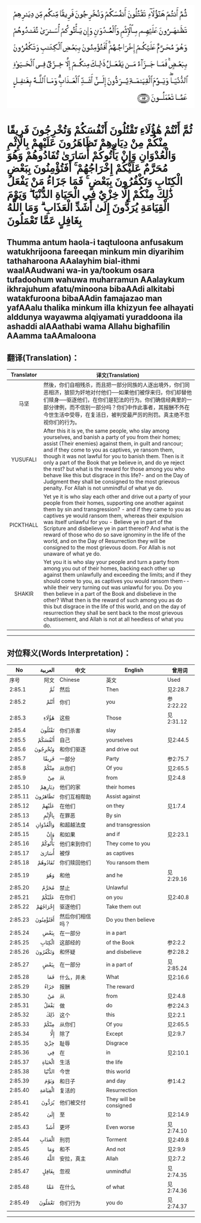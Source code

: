 ![002:085](images/002_085.gif)

#  ثُمَّ أَنْتُمْ هَٰؤُلَاءِ تَقْتُلُونَ أَنْفُسَكُمْ وَتُخْرِجُونَ فَرِيقًا مِنْكُمْ مِنْ دِيَارِهِمْ تَظَاهَرُونَ عَلَيْهِمْ بِالْإِثْمِ وَالْعُدْوَانِ وَإِنْ يَأْتُوكُمْ أُسَارَىٰ تُفَادُوهُمْ وَهُوَ مُحَرَّمٌ عَلَيْكُمْ إِخْرَاجُهُمْ ۚ أَفَتُؤْمِنُونَ بِبَعْضِ الْكِتَابِ وَتَكْفُرُونَ بِبَعْضٍ ۚ فَمَا جَزَاءُ مَنْ يَفْعَلُ ذَٰلِكَ مِنْكُمْ إِلَّا خِزْيٌ فِي الْحَيَاةِ الدُّنْيَا ۖ وَيَوْمَ الْقِيَامَةِ يُرَدُّونَ إِلَىٰ أَشَدِّ الْعَذَابِ ۗ وَمَا اللَّهُ بِغَافِلٍ عَمَّا تَعْمَلُونَ 

## Thumma antum haola-i taqtuloona anfusakum watukhrijoona fareeqan minkum min diyarihim tathaharoona AAalayhim bial-ithmi waalAAudwani wa-in ya/tookum osara tufadoohum wahuwa muharramun AAalaykum ikhrajuhum afatu/minoona bibaAAdi alkitabi watakfuroona bibaAAdin famajazao man yafAAalu thalika minkum illa khizyun fee alhayati alddunya wayawma alqiyamati yuraddoona ila ashaddi alAAathabi wama Allahu bighafilin AAamma taAAmaloona

## 翻译(Translation)：

| Translator | 译文(Translation)                                            |
| :--------: | ------------------------------------------------------------ |
|    马坚    | 然後，你们自相残杀，而且把一部分同族的人逐出境外，你们同恶相济，狼狈为奸地对付他们──如果他们被俘来归，你们却替他们赎身──驱逐他们，在你们是犯法的行为。你们确信经典里的一部分律例，而不信别一部分吗？你们中作此事者，其报酬不外在今世生活中受辱，在复活日，被判受最严厉的刑罚。真主绝不忽视你们的行为。 |
|  YUSUFALI  | After this it is ye, the same people, who slay among yourselves, and banish a party of you from their homes; assist (Their enemies) against them, in guilt and rancour; and if they come to you as captives, ye ransom them, though it was not lawful for you to banish them. Then is it only a part of the Book that ye believe in, and do ye reject the rest? but what is the reward for those among you who behave like this but disgrace in this life?- and on the Day of Judgment they shall be consigned to the most grievous penalty. For Allah is not unmindful of what ye do. |
| PICKTHALL  | Yet ye it is who slay each other and drive out a party of your people from their homes, supporting one another against them by sin and transgression? - and if they came to you as captives ye would ransom them, whereas their expulsion was itself unlawful for you - Believe ye in part of the Scripture and disbelieve ye in part thereof? And what is the reward of those who do so save ignominy in the life of the world, and on the Day of Resurrection they will be consigned to the most grievous doom. For Allah is not unaware of what ye do. |
|   SHAKIR   | Yet you it is who slay your people and turn a party from among you out of their homes, backing each other up against them unlawfully and exceeding the limits; and if they should come to you, as captives you would ransom them-- while their very turning out was unlawful for you. Do you then believe in a part of the Book and disbelieve in the other? What then is the reward of such among you as do this but disgrace in the life of this world, and on the day of resurrection they shall be sent back to the most grievous chastisement, and Allah is not at all heedless of what you do. |

---

## 对位释义(Words Interpretation)：

| No      |  العربية | 中文             | English                | 曾用词    |
| ------- | -------: | ---------------- | ---------------------- | --------- |
| 序号    |     阿文 | Chinese          | 英文                   | Used      |
| 2:85.1  |       ثُمَّ | 然后             | Then                   | 见2:28.7  |
| 2:85.2  |     أَنْتُمْ | 你们             | you                    | 参2:22.22 |
| 2:85.3  |    هَٰؤُلَاءِ | 这些             | Those                  | 见2:31.12 |
| 2:85.4  |   تَقْتُلُونَ | 你们杀害         | slay                   |           |
| 2:85.5  |   أَنْفُسَكُمْ | 自己             | yourselves             | 见2:44.5  |
| 2:85.6  |  وَتُخْرِجُونَ | 和你们驱逐       | and drive out          |           |
| 2:85.7  |    فَرِيقًا | 一部分           | Party                  | 参2:75.7  |
| 2:85.8  |     مِنْكُمْ | 从你们           | Of you                 | 见2:65.5  |
| 2:85.9  |       مِنْ | 从               | from                   | 见2:4.8   |
| 2:85.10 |   دِيَارِهِمْ | 他们的家         | their homes            |           |
| 2:85.11 |  تَظَاهَرُونَ | 你们互相帮助     | Assist against         |           |
| 2:85.12 |    عَلَيْهِمْ | 在他们           | on they                | 见1:7.4   |
| 2:85.13 |   بِالْإِثْمِ | 在罪恶           | By sin                 |           |
| 2:85.14 | وَالْعُدْوَانِ | 和超越法度       | and transgression      |           |
| 2:85.15 |      وَإِنْ | 和如果           | and if                 | 见2:23.1  |
| 2:85.16 |   يَأْتُوكُمْ | 他们来到你们     | They come to you       |           |
| 2:85.17 |    أُسَارَىٰ | 被俘             | as captives            |           |
| 2:85.18 |  تُفَادُوهُمْ | 你们赎回他们     | You ransom them        |           |
| 2:85.19 |      وَهُوَ | 和他             | and he                 | 见2:29.16 |
| 2:85.20 |     مُحَرَّمٌ | 禁止             | Unlawful               |           |
| 2:85.21 |    عَلَيْكُمْ | 在你们           | on you                 | 见2:40.8  |
| 2:85.22 |  إِخْرَاجُهُمْ | 驱逐他们         | Take them out          |           |
| 2:85.23 | أَفَتُؤْمِنُونَ | 然后你们相信吗？ | Do you then believe    |           |
| 2:85.24 |     بِبَعْضِ | 在一部分         | in a part              |           |
| 2:85.25 |   الْكِتَابِ | 这部经的         | of the Book            | 参2:2.2   |
| 2:85.26 |  وَتَكْفُرُونَ | 和怀疑           | and disbelieve         | 参2:28.2  |
| 2:85.27 |     بِبَعْضٍ | 在一部分         | in a part of           | 见2:85.24 |
| 2:85.28 |      فَمَا | 什么，并未       | What                   | 见2:16.6  |
| 2:85.29 |     جَزَاءُ | 报酬             | The reward             |           |
| 2:85.30 |       مَنْ | 从               | from                   | 见2:4.8   |
| 2:85.31 |     يَفْعَلُ | 做               | do                     | 参2:24.3  |
| 2:85.32 |      ذَٰلِكَ | 这个             | this                   | 见2:2.1   |
| 2:85.33 |     مِنْكُمْ | 从你们           | Of you                 | 见2:65.5  |
| 2:85.34 |      إِلَّا | 除了             | Except                 | 见2:9.7   |
| 2:85.35 |      خِزْيٌ | 耻辱             | Disgrace               |           |
| 2:85.36 |       فِي | 在               | in                     | 见2:10.1  |
| 2:85.37 |   الْحَيَاةِ | 生活             | the life               |           |
| 2:85.38 |   الدُّنْيَا | 今世             | this world             |           |
| 2:85.39 |     وَيَوْمَ | 和日子           | and day                | 参1:4.2   |
| 2:85.40 |  الْقِيَامَةِ | 复活的           | Resurrection           |           |
| 2:85.41 |    يُرَدُّونَ | 他们被交付       | They will be consigned |           |
| 2:85.42 |      إِلَىٰ | 至               | to                     | 见2:14.9  |
| 2:85.43 |      أَشَدِّ | 更坏             | Even worse             | 见2:74.10 |
| 2:85.44 |   الْعَذَابِ | 刑罚             | Torment                | 见2:49.8  |
| 2:85.45 |      وَمَا | 和不             | And not                | 见2:9.9   |
| 2:85.46 |     اللَّهُ | 安拉，真主       | Allah                  | 见2:7.2   |
| 2:85.47 |    بِغَافِلٍ | 忽视             | unmindful              | 见2:74.35 |
| 2:85.48 |      عَمَّا | 在什么           | of what                | 见2:74.36 |
| 2:85.49 |   تَعْمَلُونَ | 你们行为         | you do                 | 见2:74.37 |

---
